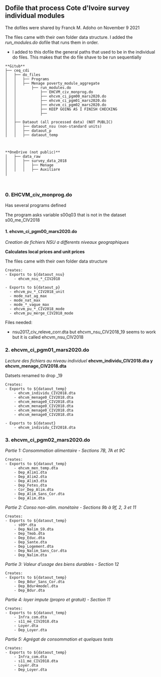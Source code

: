 ## Dofile that process Cote d'Ivoire survey individual modules

The dofiles were shared by Franck M. Adoho on November 9 2021


The files came with their own folder data structure. I added the *run_modules.do* dofile that runs them in order.
- I added to this dofile the general paths that used to be in the individual do files. This makes that the do file shave to be run sequentially 

```
**Gitub**
├── ceq_cdi
│   ├── do_files
│   │   ├── Programs
│   │   ├── Menage poverty_module_aggregate
│   │       ├── run_modules.do
│   │           ├── EHCVM_civ_monprog.do
│   │           ├── ehcvm_ci_pgm00_mars2020.do
│   │           ├── ehcvm_ci_pgm01_mars2020.do
│   │           ├── ehcvm_ci_pgm02_mars2020.do
│   │           ├── KEEP GOING AS I FINISH CHECKING
│   │           ├── 
│   │
│   ├── Dataout (all processed data) (NOT PUBLIC)
│   │   ├── dataout_nsu (non-standard units)
│   │   ├── dataout_p
│   │   ├── dataout_temp



**OneDrive (not public)**
│   ├── data_raw
│   │   ├── survey_data_2018
│   │   │   ├── Menage
│   │   │   ├── Auxiliare
│



```


### 0. EHCVM_civ_monprog.do

Has several programs defined

The program asks variable s00q03 that is not in the dataset s00_me_CIV2018

#### 1. ehcvm_ci_pgm00_mars2020.do 

*Creation de fichiers NSU a differents niveaux geographiques*

**Calculates local prices and unit prices**

The files came with their own folder data structure

```
Creates:
- Exports to ${dataout_nsu}
    - ehcvm_nsu_*_CIV2018

- Exports to ${dataout_p}
  - ehcvm_pu_*_CIV2018_unit
  - mode_nat_ag_max
  - mode_nat_max
  - mode_*_vague_max   
  - ehcvm_pu_*_CIV2018_mode
  - ehcvm_pu_merge_CIV2018_mode
```

Files needed:
- nsu2017_civ_releve_corr.dta but ehcvm_nsu_CIV2018_19 seems to work but it is called ehcvm_nsu_CIV2018

### 2. ehcvm_ci_pgm01_mars2020.do

*Lecture des fichiers au niveau individuel*
**ehcvm_individu_CIV2018.dta y  ehcvm_menage_CIV2018.dta**

Datsets renamed to drop _19

```
Creates:
- Exports to ${dataout_temp}
    - ehcvm_individu_CIV2018.dta
    - ehcvm_menage0_CIV2018.dta
    - ehcvm_menage0_CIV2018.dta	
    - ehcvm_menage0_CIV2018.dta
    - ehcvm_menage0_CIV2018.dta
    - ehcvm_menage0_CIV2018.dta

- Exports to ${dataout}
    - ehcvm_individu_CIV2018.dta
```

### 3. ehcvm_ci_pgm02_mars2020.do

*Partie 1: Consommation alimentaire - Sections 7B, 7A et 9C*

```
Creates:
- Exports to ${dataout_temp}
    - ehcvm_men_temp.dta
    - Dep_Alim1.dta
    - Dep_Alim2.dta
    - Dep_Alim3.dta
    - Dep_Fetes.dta
    - Cor_Dep_Alim.dta
    - Dep_Alim_Sans_Cor.dta
    - Dep_Alim.dta
```

*Partie 2: Conso non-alim. monétaire - Sections 9b à 9f, 2, 3 et 11*

```
Creates:
- Exports to ${dataout_temp}
    - s09*.dta
    - Dep_Nalim_S9.dta
    - Dep_Tmob.dta
    - Dep_Educ.dta
    - Dep_Sante.dta
    - Dep_Logement.dta
    - Dep_Nalim_Sans_Cor.dta
    - Dep_Nalim.dta
```

*Partie 3: Valeur d’usage des biens durables - Section 12*

```
Creates:
- Exports to ${dataout_temp}
    - Dep_Bdur_Sans_Cor.dta
    - Dep_Bdur4model.dta
    - Dep_Bdur.dta
```

*Partie 4: loyer impute (propro et gratuit) - Section 11*

```
Creates:
- Exports to ${dataout_temp}
    - Infra_com.dta
    - s11_me_CIV2018.dta
    - Loyer.dta
    - Dep_Loyer.dta
```

*Partie 5: Agrégat de consommation et quelques tests*

```
Creates:
- Exports to ${dataout_temp}
    - Infra_com.dta
    - s11_me_CIV2018.dta
    - Loyer.dta
    - Dep_Loyer.dta
```
